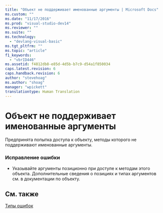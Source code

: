 ```yaml
---
title: "Объект не поддерживает именованные аргументы | Microsoft Docs"
ms.custom: ""
ms.date: "11/17/2016"
ms.prod: "visual-studio-dev14"
ms.reviewer: ""
ms.suite: ""
ms.technology: 
  - "devlang-visual-basic"
ms.tgt_pltfrm: ""
ms.topic: "article"
f1_keywords: 
  - "vbrID446"
ms.assetid: f4812db8-e85d-4d5b-b7c9-d54a1f850034
caps.latest.revision: 6
caps.handback.revision: 6
author: "stevehoag"
ms.author: "shoag"
manager: "wpickett"
translationtype: Human Translation
---
```

# Объект не поддерживает именованные аргументы
Предпринята попытка доступа к объекту, методы которого не поддерживают именованные аргументы.  
  
### Исправление ошибки  
  
-   Указывайте аргументы позиционно при доступе к методам этого объекта. Дополнительные сведения о позициях и типах аргументов см. в документации по объекту.  
  
## См. также  
 [Типы ошибок](../../visual-basic/programming-guide/language-features/error-types.md)